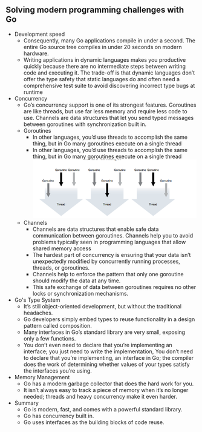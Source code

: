 ## Solving modern programming challenges with Go

- Development speed
    -  Consequently, many Go applications compile in under a second. The entire Go source tree compiles in under 20 seconds on modern hardware.
    - Writing applications in dynamic languages makes you productive quickly because
there are no intermediate steps between writing code and executing it. The trade-off
is that dynamic languages don’t offer the type safety that static languages do and often
need a comprehensive test suite to avoid discovering incorrect type bugs at runtime
- Concurrency
    - Go’s concurrency support is one of its strongest features. Goroutines are like
threads, but use far less memory and require less code to use. Channels are data structures that let you send typed messages between goroutines with synchronization built
in.
    - Goroutines
        -  In other languages, you’d use threads to accomplish the
same thing, but in Go many goroutines execute on a single thread
        -  In other languages, you’d use threads to accomplish the
same thing, but in Go many goroutines execute on a single thread
![Roroutine](https://github.com/mukeshpilaniya/blog/blob/master/_posts/Golang/images/Screenshot%20from%202022-08-06%2000-35-50.png?raw=true)
    - Channels
        - Channels are data structures that enable safe data communication between goroutines. Channels help you to avoid problems typically seen in programming languages
that allow shared memory access
        - The hardest part of concurrency is ensuring that your data isn’t unexpectedly
modified by concurrently running processes, threads, or goroutines. 
        -  Channels help to enforce the pattern that only one goroutine should modify the data at any time.
        - This safe exchange of data between goroutines requires no other locks or synchronization mechanisms.
- Go's Type System
    - It’s still object-oriented development, but without the traditional headaches.
    -  Go developers simply embed types to reuse functionality in a design pattern
called composition.
    -  Many interfaces in Go’s standard library are
very small, exposing only a few functions. 
    - You don’t even need to
declare that you’re implementing an interface; you just need to write the implementation, You don’t need to declare that you’re implementing, an interface in Go; the compiler does the work of determining whether values of your
types satisfy the interfaces you’re using.
- Memory Management
    -  Go has a modern garbage collector that does the
hard work for you. 
    -  It isn’t
always easy to track a piece of memory when it’s no longer needed; threads and heavy
concurrency make it even harder.
- Summary
    - Go is modern, fast, and comes with a powerful standard library.
    - Go has concurrency built in.
    - Go uses interfaces as the building blocks of code reuse.
